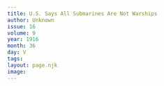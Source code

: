 ```yaml
---
title: U.S. Says All Submarines Are Not Warships
author: Unknown
issue: 16
volume: 9
year: 1916
month: 36
day: V
tags:
layout: page.njk
image:
---
```



